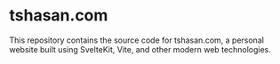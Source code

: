 # tshasan.com

This repository contains the source code for tshasan.com, a personal website built using SvelteKit, Vite, and other modern web technologies. 
